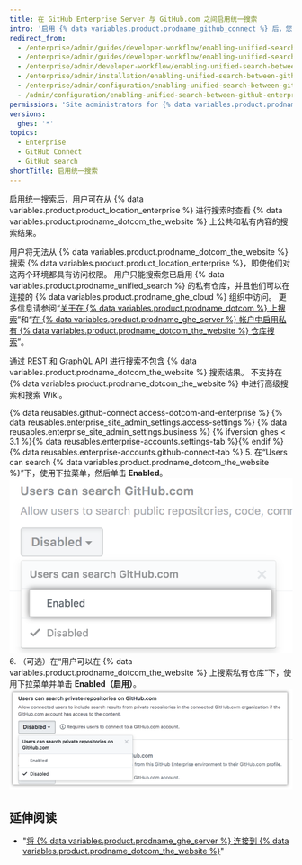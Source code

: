 ```yaml
---
title: 在 GitHub Enterprise Server 与 GitHub.com 之间启用统一搜索
intro: '启用 {% data variables.product.prodname_github_connect %} 后，您可以允许从 {% data variables.product.product_location_enterprise %} 搜索 {% data variables.product.prodname_dotcom_the_website %}。'
redirect_from:
  - /enterprise/admin/guides/developer-workflow/enabling-unified-search-between-github-enterprise-and-github-com/
  - /enterprise/admin/guides/developer-workflow/enabling-unified-search-between-github-enterprise-server-and-github-com/
  - /enterprise/admin/developer-workflow/enabling-unified-search-between-github-enterprise-server-and-githubcom/
  - /enterprise/admin/installation/enabling-unified-search-between-github-enterprise-server-and-githubcom
  - /enterprise/admin/configuration/enabling-unified-search-between-github-enterprise-server-and-githubcom
  - /admin/configuration/enabling-unified-search-between-github-enterprise-server-and-githubcom
permissions: 'Site administrators for {% data variables.product.prodname_ghe_server %} who are also owners of the connected {% data variables.product.prodname_ghe_cloud %} organization or enterprise account can enable unified search between {% data variables.product.prodname_ghe_server %} and {% data variables.product.prodname_dotcom_the_website %}.'
versions:
  ghes: '*'
topics:
  - Enterprise
  - GitHub Connect
  - GitHub search
shortTitle: 启用统一搜索
---
```


启用统一搜索后，用户可在从 {% data variables.product.product_location_enterprise %} 进行搜索时查看 {% data variables.product.prodname_dotcom_the_website %} 上公共和私有内容的搜索结果。

用户将无法从 {% data variables.product.prodname_dotcom_the_website %} 搜索 {% data variables.product.product_location_enterprise %}，即使他们对这两个环境都具有访问权限。 用户只能搜索您已启用 {% data variables.product.prodname_unified_search %} 的私有仓库，并且他们可以在连接的 {% data variables.product.prodname_ghe_cloud %} 组织中访问。 更多信息请参阅“[关于在 {% data variables.product.prodname_dotcom %} 上搜索](/articles/about-searching-on-github/#searching-across-github-enterprise-and-githubcom-simultaneously)”和“[在 {% data variables.product.prodname_ghe_server %} 帐户中启用私有 {% data variables.product.prodname_dotcom_the_website %} 仓库搜索](/articles/enabling-private-github-com-repository-search-in-your-github-enterprise-server-account)”。

通过 REST 和 GraphQL API 进行搜索不包含 {% data variables.product.prodname_dotcom_the_website %} 搜索结果。 不支持在 {% data variables.product.prodname_dotcom_the_website %} 中进行高级搜索和搜索 Wiki。

{% data reusables.github-connect.access-dotcom-and-enterprise %}
{% data reusables.enterprise_site_admin_settings.access-settings %}
{% data reusables.enterprise_site_admin_settings.business %}
{% ifversion ghes < 3.1 %}{% data reusables.enterprise-accounts.settings-tab %}{% endif %}
{% data reusables.enterprise-accounts.github-connect-tab %}
5. 在“Users can search {% data variables.product.prodname_dotcom_the_website %}”下，使用下拉菜单，然后单击 **Enabled**。 ![在搜索 GitHub.com 下拉菜单中启用搜索选项](/assets/images/enterprise/site-admin-settings/github-dotcom-enable-search.png)
6. （可选）在“用户可以在 {% data variables.product.prodname_dotcom_the_website %} 上搜索私有仓库”下，使用下拉菜单并单击 **Enabled（启用）**。 ![在搜索 GitHub.com 下拉菜单中启用私有仓库搜索选项](/assets/images/enterprise/site-admin-settings/enable-private-search.png)

## 延伸阅读

- "[将 {% data variables.product.prodname_ghe_server %} 连接到 {% data variables.product.prodname_dotcom_the_website %}](/enterprise/admin/guides/developer-workflow/connecting-github-enterprise-server-to-github-com)"
